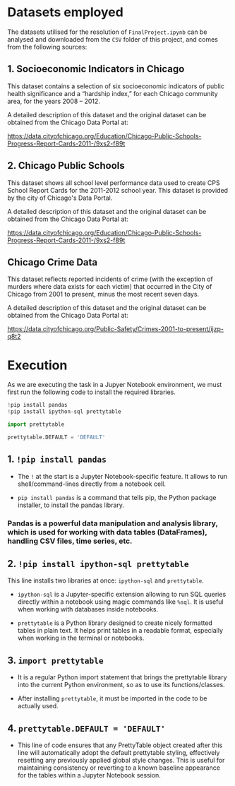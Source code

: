 # Datasets employed  

The datasets utilised for the resolution of `FinalProject.ipynb` can be analysed and downloaded from the `CSV` folder of this project, and comes from the following sources:  

## 1. Socioeconomic Indicators in Chicago  

This dataset contains a selection of six socioeconomic indicators of public health significance and a “hardship index,” for each Chicago community area, for the years 2008 – 2012.  

A detailed description of this dataset and the original dataset can be obtained from the Chicago Data Portal at:  

https://data.cityofchicago.org/Education/Chicago-Public-Schools-Progress-Report-Cards-2011-/9xs2-f89t   

## 2. Chicago Public Schools  

This dataset shows all school level performance data used to create CPS School Report Cards for the 2011-2012 school year. This dataset is provided by the city of Chicago's Data Portal.  

A detailed description of this dataset and the original dataset can be obtained from the Chicago Data Portal at:  

https://data.cityofchicago.org/Education/Chicago-Public-Schools-Progress-Report-Cards-2011-/9xs2-f89t  

## Chicago Crime Data  

This dataset reflects reported incidents of crime (with the exception of murders where data exists for each victim) that occurred in the City of Chicago from 2001 to present, minus the most recent seven days.  

A detailed description of this dataset and the original dataset can be obtained from the Chicago Data Portal at:  

https://data.cityofchicago.org/Public-Safety/Crimes-2001-to-present/ijzp-q8t2  

# Execution  

As we are executing the task in a Jupyer Notebook environment, we must first run the following code to install the required libraries.  

```Python
!pip install pandas
!pip install ipython-sql prettytable 

import prettytable

prettytable.DEFAULT = 'DEFAULT'
```

## 1. `!pip install pandas`  

* The `!` at the start is a Jupyter Notebook-specific feature. It allows to run shell/command-lines directly from a notebook cell.  

* `pip install pandas` is a command that tells pip, the Python package installer, to install the pandas library.  

### Pandas is a powerful data manipulation and analysis library, which is used for working with data tables (DataFrames), handling CSV files, time series, etc.  

## 2. `!pip install ipython-sql prettytable`  

This line installs two libraries at once: `ipython-sql` and `prettytable`.  

* `ipython-sql` is a Jupyter-specific extension allowing to run SQL queries directly within a notebook using magic commands like `%sql`. It is useful when working with databases inside notebooks.  

* `prettytable` is a Python library designed to create nicely formatted tables in plain text. It helps print tables in a readable format, especially when working in the terminal or notebooks.

## 3. `import prettytable`  

*  It is a regular Python import statement that brings the prettytable library into the current Python environment, so as to use its functions/classes.

*  After installing `prettytable`, it must be imported in the code to be actually used.

## 4. `prettytable.DEFAULT = 'DEFAULT'`  

* This line of code ensures that any PrettyTable object created after this line will automatically adopt the default prettytable styling, effectively resetting any previously applied global style changes. This is useful for maintaining consistency or reverting to a known baseline appearance for the tables within a Jupyter Notebook session.

